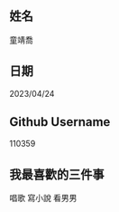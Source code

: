 姓名
----
童靖喬

日期
----
2023/04/24

Github Username
---------------
110359

我最喜歡的三件事
---------------
唱歌 寫小說 看男男